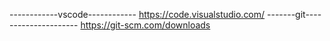 ------------vscode------------
https://code.visualstudio.com/
-------git---------------------
https://git-scm.com/downloads
